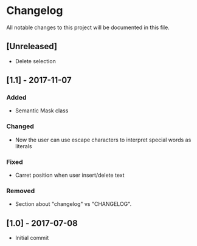 # Changelog
All notable changes to this project will be documented in this file.

## [Unreleased]
- Delete selection

## [1.1] - 2017-11-07
### Added
- Semantic Mask class

### Changed
- Now the user can use escape characters to interpret special words as literals

### Fixed
- Carret position when user insert/delete text

### Removed
- Section about "changelog" vs "CHANGELOG".

## [1.0] - 2017-07-08
- Initial commit